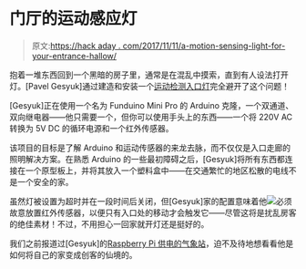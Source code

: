 # 门厅的运动感应灯

> 原文:[https://hack aday . com/2017/11/11/a-motion-sensing-light-for-your-entrance-hallow/](https://hackaday.com/2017/11/11/a-motion-sensing-light-for-your-entrance-hallway/)

抱着一堆东西回到一个黑暗的房子里，通常是在混乱中摸索，直到有人设法打开灯。[Pavel Gesyuk]通过建造和安装一个[运动检测入口灯](http://pagealh.com/2015/05/09/arduino-self-switching-corridor-lamp/)完全避开了这个问题！

[Gesyuk]正在使用一个名为 Funduino Mini Pro 的 Arduino 克隆，一个双通道、双向继电器——他只需要一个，但你可以使用手头上的东西——一个将 220V AC 转换为 5V DC 的循环电源和一个红外传感器。

该项目的目标是了解 Arduino 和运动传感器的来龙去脉，而不仅仅是入口走廊的照明解决方案。在熟悉 Arduino 的一些最初障碍之后，[Gesyuk]将所有东西都连接在一个原型板上，并将其放入一个塑料盒中——在交通繁忙的地区松散的电线不是一个安全的家。

虽然灯被设置为超时并在一段时间后关闭，但[Gesyuk]家的配置意味着他[![](../Images/62b8d1f7d453f742c45961f73eea0c83.png)](https://hackaday.com/wp-content/uploads/2017/10/motion-sensing-hallway-light-mounted.jpg)必须故意放置红外传感器，以便只有入口处的移动才会触发它——尽管这将是扰乱房客的绝佳素材！不过，不用担心一回家就开灯还是挺好的。

我们之前报道过[Gesyuk]的[Raspberry Pi 供电的气象站](https://hackaday.com/2016/01/16/raspberry-pi-wind-measurement/)，迫不及待地想看看他是如何将自己的家变成创客的仙境的。